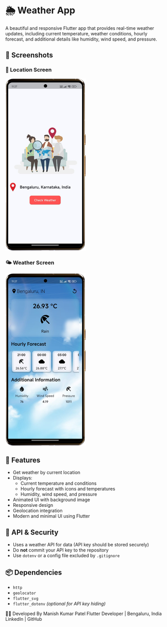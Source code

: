 # 🌦️ Weather App

A beautiful and responsive Flutter app that provides real-time weather updates, including current temperature, weather conditions, hourly forecast, and additional details like humidity, wind speed, and pressure.

## 📱 Screenshots

### 📍 Location Screen
<img src="assets/screenshots/location_Screen-portrait.png" alt="Location Screen" width="250"/>

### 🌤️ Weather Screen
<img src="assets/screenshots/weather_Screen-portrait.png" alt="Weather Screen" width="250"/>

## 🚀 Features

- Get weather by current location
- Displays:
  - Current temperature and conditions
  - Hourly forecast with icons and temperatures
  - Humidity, wind speed, and pressure
- Animated UI with background image
- Responsive design
- Geolocation integration
- Modern and minimal UI using Flutter

## 🔐 API & Security

- Uses a weather API for data (API key should be stored securely)
- Do **not** commit your API key to the repository
- Use `dotenv` or a config file excluded by `.gitignore`

## 📦 Dependencies

- `http`
- `geolocator`
- `flutter_svg`
- `flutter_dotenv` *(optional for API key hiding)*

👨‍💻 Developed By
Manish Kumar Patel
Flutter Developer | Bengaluru, India
LinkedIn | GitHub

